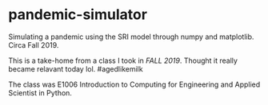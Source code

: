 # pandemic-simulator
Simulating a pandemic using the SRI model through numpy and matplotlib. Circa Fall 2019.

This is a take-home from a class I took in _FALL 2019_. Thought it really became relavant today lol. #agedlikemilk

The class was E1006 Introduction to Computing for Engineering and Applied Scientist in Python.
